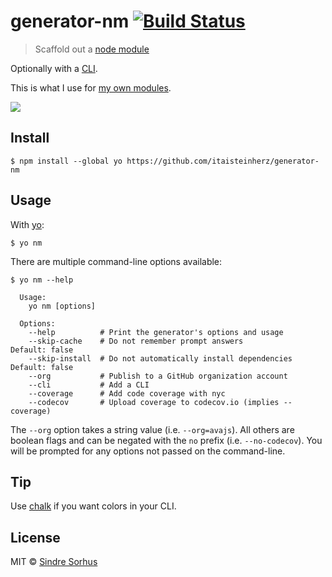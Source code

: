 # generator-nm [![Build Status](https://travis-ci.org/itaisteinherz/generator-nm.svg?branch=master)](https://travis-ci.org/itaisteinherz/generator-nm)

> Scaffold out a [node module](https://github.com/itaisteinherz/node-module-boilerplate)

Optionally with a [CLI](http://en.wikipedia.org/wiki/Command-line_interface).

This is what I use for [my own modules](https://github.com/itaisteinherz?utf8=✓&tab=repositories&q=&type=&language=javascript).

![](screenshot.png)


## Install

```
$ npm install --global yo https://github.com/itaisteinherz/generator-nm
```


## Usage

With [yo](https://github.com/yeoman/yo):

```
$ yo nm
```

There are multiple command-line options available:

```
$ yo nm --help

  Usage:
    yo nm [options]

  Options:
    --help          # Print the generator's options and usage
    --skip-cache    # Do not remember prompt answers                      Default: false
    --skip-install  # Do not automatically install dependencies           Default: false
    --org           # Publish to a GitHub organization account
    --cli           # Add a CLI
    --coverage      # Add code coverage with nyc
    --codecov       # Upload coverage to codecov.io (implies --coverage)
```

The `--org` option takes a string value (i.e. `--org=avajs`). All others are boolean flags and can be negated with the `no` prefix (i.e. `--no-codecov`). You will be prompted for any options not passed on the command-line.


## Tip

Use [chalk](https://github.com/sindresorhus/chalk) if you want colors in your CLI.


## License

MIT © [Sindre Sorhus](https://sindresorhus.com)
